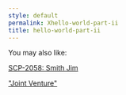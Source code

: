 ```yaml
---
style: default
permalink: Xhello-world-part-ii
title: hello-world-part-ii
---
```

You may also like:

[SCP-2058: Smith Jim](http://scp-wiki.net/scp-2058)

["Joint Venture"](http://scp-wiki.net/goc-tale-sequence-joint-venture)
